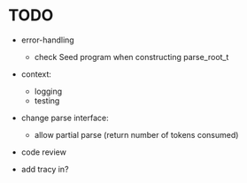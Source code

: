 # TODO

* error-handling
    * check Seed program when constructing parse_root_t

* context:
    * logging
    * testing

* change parse interface:
    * allow partial parse (return number of tokens consumed)

* code review

* add tracy in?
